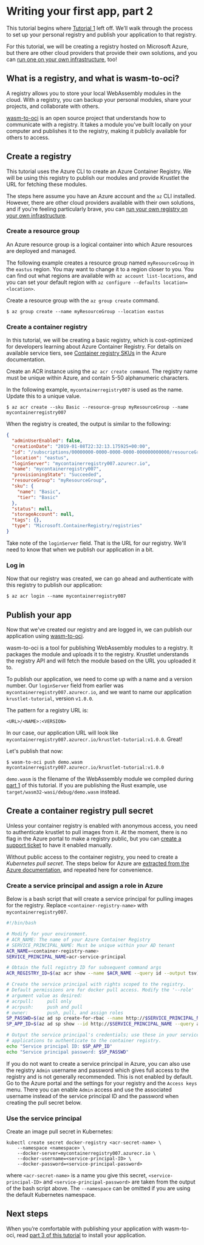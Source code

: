 # Writing your first app, part 2

This tutorial begins where [Tutorial 1](tutorial01.md) left off. We’ll walk
through the process to set up your personal registry and publish your
application to that registry.

For this tutorial, we will be creating a registry hosted on Microsoft Azure, but
there are other cloud providers that provide their own solutions, and you can
[run one on your own infrastructure](https://github.com/docker/distribution),
too!

## What is a registry, and what is wasm-to-oci?

A registry allows you to store your local WebAssembly modules in the cloud. With
a registry, you can backup your personal modules, share your projects, and
collaborate with others.

[wasm-to-oci][] is an open source project that understands how to communicate
with a registry. It takes a module you've built locally on your computer and
publishes it to the registry, making it publicly available for others to access.

## Create a registry

This tutorial uses the Azure CLI to create an Azure Container Registry. We will
be using this registry to publish our modules and provide Krustlet the URL for
fetching these modules.

The steps here assume you have an Azure account and the `az` CLI installed.
However, there are other cloud providers available with their own solutions, and
if you're feeling particularly brave, you can [run your own registry on your own
infrastructure](https://github.com/docker/distribution).

### Create a resource group

An Azure resource group is a logical container into which Azure resources are
deployed and managed.

The following example creates a resource group named `myResourceGroup` in the
`eastus` region. You may want to change it to a region closer to you. You can
find out what regions are available with `az account list-locations`, and you
can set your default region with `az configure --defaults location=<location>`.

Create a resource group with the `az group create` command.

```console
$ az group create --name myResourceGroup --location eastus
```

### Create a container registry

In this tutorial, we will be creating a basic registry, which is cost-optimized
for developers learning about Azure Container Registry. For details on available
service tiers, see [Container registry
SKUs](https://docs.microsoft.com/en-us/azure/container-registry/container-registry-skus)
in the Azure documentation.

Create an ACR instance using the `az acr create command`. The registry name must
be unique within Azure, and contain 5-50 alphanumeric characters.

In the following example, `mycontainerregistry007` is used as the name. Update
this to a unique value.

```console
$ az acr create --sku Basic --resource-group myResourceGroup --name mycontainerregistry007
```

When the registry is created, the output is similar to the following:

```json
{
  "adminUserEnabled": false,
  "creationDate": "2019-01-08T22:32:13.175925+00:00",
  "id": "/subscriptions/00000000-0000-0000-0000-000000000000/resourceGroups/myResourceGroup/providers/Microsoft.ContainerRegistry/registries/mycontainerregistry007",
  "location": "eastus",
  "loginServer": "mycontainerregistry007.azurecr.io",
  "name": "mycontainerregistry007",
  "provisioningState": "Succeeded",
  "resourceGroup": "myResourceGroup",
  "sku": {
    "name": "Basic",
    "tier": "Basic"
  },
  "status": null,
  "storageAccount": null,
  "tags": {},
  "type": "Microsoft.ContainerRegistry/registries"
}
```

Take note of the `loginServer` field. That is the URL for our registry. We'll
need to know that when we publish our application in a bit.

### Log in

Now that our registry was created, we can go ahead and authenticate with this
registry to publish our application:

```console
$ az acr login --name mycontainerregistry007
```

## Publish your app

Now that we've created our registry and are logged in, we can publish our
application using [wasm-to-oci][].

wasm-to-oci is a tool for publishing WebAssembly modules to a registry. It
packages the module and uploads it to the registry. Krustlet understands the
registry API and will fetch the module based on the URL you uploaded it to.

To publish our application, we need to come up with a name and a version number.
Our `loginServer` field from earlier was `mycontainerregistry007.azurecr.io`,
and we want to name our application `krustlet-tutorial`, version `v1.0.0`.

The pattern for a registry URL is:

```text
<URL>/<NAME>:<VERSION>
```

In our case, our application URL will look like
`mycontainerregistry007.azurecr.io/krustlet-tutorial:v1.0.0`. Great!

Let's publish that now:

```console
$ wasm-to-oci push demo.wasm mycontainerregistry007.azurecr.io/krustlet-tutorial:v1.0.0
```

`demo.wasm` is the filename of the WebAssembly module we compiled during [part
1](tutorial01.md) of this tutorial. If you are publishing the Rust example, use
`target/wasm32-wasi/debug/demo.wasm` instead.

## Create a container registry pull secret

Unless your container registry is enabled with anonymous access, you need to
authenticate krustlet to pull images from it. At the moment, there is no flag
in the Azure portal to make a registry public, but you can
[create a support ticket](https://docs.microsoft.com/en-us/azure/container-registry/container-registry-faq#how-do-i-enable-anonymous-pull-access)
to have it enabled manually.

Without public access to the container registry, you need to create a
_Kubernetes pull secret_. The steps below for Azure are
[extracted from the Azure documentation](https://docs.microsoft.com/en-us/azure/container-registry/container-registry-auth-kubernetes),
and repeated here for convenience.

### Create a service principal and assign a role in Azure

Below is a bash script that will create a service principal for pulling images
for the registry. Replace `<container-registry-name>` with
`mycontainerregistry007`.

```bash
#!/bin/bash

# Modify for your environment.
# ACR_NAME: The name of your Azure Container Registry
# SERVICE_PRINCIPAL_NAME: Must be unique within your AD tenant
ACR_NAME=<container-registry-name>
SERVICE_PRINCIPAL_NAME=acr-service-principal

# Obtain the full registry ID for subsequent command args
ACR_REGISTRY_ID=$(az acr show --name $ACR_NAME --query id --output tsv)

# Create the service principal with rights scoped to the registry.
# Default permissions are for docker pull access. Modify the '--role'
# argument value as desired:
# acrpull:     pull only
# acrpush:     push and pull
# owner:       push, pull, and assign roles
SP_PASSWD=$(az ad sp create-for-rbac --name http://$SERVICE_PRINCIPAL_NAME --scopes $ACR_REGISTRY_ID --role acrpull --query password --output tsv)
SP_APP_ID=$(az ad sp show --id http://$SERVICE_PRINCIPAL_NAME --query appId --output tsv)

# Output the service principal's credentials; use these in your services and
# applications to authenticate to the container registry.
echo "Service principal ID: $SP_APP_ID"
echo "Service principal password: $SP_PASSWD"
```

If you do not want to create a service principal in Azure, you can also use the
registry `Admin` username and password which gives full access to the registry
and is not generally recommended. This is not enabled by default. Go to the
Azure portal and the settings for your registry and the `Access keys` menu.
There you can enable `Admin` access and use the associated username instead of
the service principal ID and the password when creating the pull secret below.

### Use the service principal

Create an image pull secret in Kubernetes:

```console
kubectl create secret docker-registry <acr-secret-name> \
    --namespace <namespace> \
    --docker-server=mycontainerregistry007.azurecr.io \
    --docker-username=<service-principal-ID> \
    --docker-password=<service-principal-password>
```

where `<acr-secret-name>` is a name you give this secret,
`<service-principal-ID>` and `<service-principal-password>` are taken from the
output of the bash script above. The `--namespace` can be omitted if you are
using the default Kubernetes namespace.

## Next steps

When you’re comfortable with publishing your application with wasm-to-oci, read
[part 3 of this tutorial](tutorial03.md) to install your application.

[wasm-to-oci]: https://github.com/engineerd/wasm-to-oci
